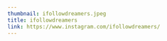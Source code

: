 ```yaml
---
thumbnail: ifollowdreamers.jpeg
title: ifollowdreamers
link: https://www.instagram.com/ifollowdreamers/
---
```

